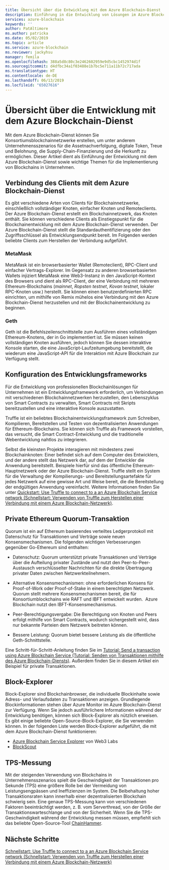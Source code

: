 ```yaml
---
title: Übersicht über die Entwicklung mit dem Azure Blockchain-Dienst
description: Einführung in die Entwicklung von Lösungen im Azure Blockchain-Dienst
services: azure-blockchain
keywords: ''
author: PatAltimore
ms.author: patricka
ms.date: 05/02/2019
ms.topic: article
ms.service: azure-blockchain
ms.reviewer: jackyhsu
manager: femila
ms.openlocfilehash: 388a5d8c80c3e2462602959e9d5cbc1452974d1f
ms.sourcegitcommit: d4dfbc34a1f03488e1b7bc5e711a11b72c717ada
ms.translationtype: HT
ms.contentlocale: de-DE
ms.lasthandoff: 06/13/2019
ms.locfileid: "65027616"
---
```

# <a name="azure-blockchain-service-development-overview"></a>Übersicht über die Entwicklung mit dem Azure Blockchain-Dienst

Mit dem Azure Blockchain-Dienst können Sie Konsortiumsblockchainnetzwerke erstellen, um unter anderem Unternehmensszenarios für die Assetnachverfolgung, digitale Token, Treue und Belohnung, die Supply-Chain-Finanzierung und die Herkunft zu ermöglichen. Dieser Artikel dient als Einführung der Entwicklung mit dem Azure Blockchain-Dienst sowie wichtige Themen für die Implementierung von Blockchains in Unternehmen.

## <a name="client-connection-to-azure-blockchain-service"></a>Verbindung des Clients mit dem Azure Blockchain-Dienst

Es gibt verschiedene Arten von Clients für Blockchainnetzwerke, einschließlich vollständiger Knoten, einfacher Knoten und Remoteclients. Der Azure Blockchain-Dienst erstellt ein Blockchainnetzwerk, das Knoten enthält. Sie können verschiedene Clients als Einstiegspunkt für die Blockchainentwicklung mit dem Azure Blockchain-Dienst verwenden. Der Azure Blockchain-Dienst stellt die Standardauthentifizierung oder den Zugriffsschlüssel als Entwicklungsendpunkt bereit. Im Folgenden werden beliebte Clients zum Herstellen der Verbindung aufgeführt.

### <a name="metamask"></a>MetaMask

MetaMask ist ein browserbasierter Wallet (Remoteclient), RPC-Client und einfacher Vertrags-Explorer. Im Gegensatz zu anderen browserbasierten Wallets injiziert MetaMask eine Web3-Instanz in den JavaScript-Kontext des Browsers und dient als RPC-Client, der eine Verbindung mit mehreren Ethereum-Blockchains (*mainnet*, *Ropsten testnet*, *Kovan testnet*, lokaler RPC-Knoten usw.) herstellt. Sie können einen benutzerdefinierten RPC einrichten, um mithilfe von Remix mühelos eine Verbindung mit den Azure Blockchain-Dienst herzustellen und mit der Blockchainentwicklung zu beginnen.

### <a name="geth"></a>Geth

Geth ist die Befehlszeilenschnittstelle zum Ausführen eines vollständigen Ethereum-Knotens, der in Go implementiert ist. Sie müssen keinen vollständigen Knoten ausführen, jedoch können Sie dessen interaktive Konsole starten, die eine JavaScript-Laufzeitumgebung bereitstellt, die wiederum eine JavaScript-API für die Interaktion mit Azure Blockchain zur Verfügung stellt.

## <a name="development-framework-configuration"></a>Konfiguration des Entwicklungsframeworks

Für die Entwicklung von professionellen Blockchainlösungen für Unternehmen ist ein Entwicklungsframework erforderlich, um Verbindungen mit verschiedenen Blockchainnetzwerken herzustellen, den Lebenszyklus von Smart Contracts zu verwalten, Smart Contracts mit Skripts bereitzustellen und eine interaktive Konsole auszustatten.

Truffle ist ein beliebtes Blockchainentwicklungsframework zum Schreiben, Kompilieren, Bereitstellen und Testen von dezentralisierten Anwendungen für Ethereum-Blockchains. Sie können sich Truffle als Framework vorstellen, das versucht, die Smart Contract-Entwicklung und die traditionelle Webentwicklung nahtlos zu integrieren.

Selbst die kleinsten Projekte interagieren mit mindestens zwei Blockchainknoten: Einer befindet sich auf dem Computer des Entwicklers, und der andere stellt das Netzwerk dar, auf dem der Entwickler die Anwendung bereitstellt. Beispiele hierfür sind das öffentliche Ethereum-Hauptnetzwerk oder der Azure Blockchain-Dienst. Truffle stellt ein System für die Verwaltung der Kompilierungs- und Bereitstellungsartefakte für jedes Netzwerk auf eine gewisse Art und Weise bereit, die die Bereitstellung der endgültigen Anwendung vereinfacht. Weitere Informationen finden Sie unter [Quickstart: Use Truffle to connect to a an Azure Blockchain Service network (Schnellstart: Verwenden von Truffle zum Herstellen einer Verbindung mit einem Azure Blockchain-Netzwerk)](connect-truffle.md).

## <a name="ethereum-quorum-private-transaction"></a>Private Ethereum Quorum-Transaktion

Quorum ist ein auf Ethereum basierendes verteiltes Ledgerprotokoll mit Datenschutz für Transaktionen und Verträge sowie neuen Konsensmechanismen. Die folgenden wichtigen Verbesserungen gegenüber Go-Ethereum sind enthalten:

* Datenschutz: Quorum unterstützt private Transaktionen und Verträge über die Aufteilung privater Zustände und nutzt den Peer-to-Peer-Austausch verschlüsselter Nachrichten für die direkte Übertragung privater Daten zwischen Netzwerkteilnehmern.
* Alternative Konsensmechanismen: ohne erforderlichen Konsens für Proof-of-Work oder Proof-of-Stake in einem berechtigten Netzwerk. Quorum stellt mehrere Konsensmechanismen bereit, die für Konsortiumblockchains wie RAFT und IBFT entwickelt wurden.  Azure Blockchain nutzt den IBFT-Konsensmechanismus.

* Peer-Berechtigungsvergabe: Die Berechtigung von Knoten und Peers erfolgt mithilfe von Smart Contracts, wodurch sichergestellt wird, dass nur bekannte Parteien dem Netzwerk beitreten können.
* Bessere Leistung: Quorum bietet bessere Leistung als die öffentliche Geth-Schnittstelle.

Eine Schritt-für-Schritt-Anleitung finden Sie im [Tutorial: Send a transaction using Azure Blockchain Service (Tutorial: Senden von Transaktionen mithilfe des Azure Blockchain-Diensts)](send-transaction.md). Außerdem finden Sie in diesem Artikel ein Beispiel für private Transaktionen.

## <a name="block-explorers"></a>Block-Explorer

Block-Explorer sind Blockchainbrowser, die individuelle Blockinhalte sowie Adress- und Verlaufsdaten zu Transaktionen anzeigen. Grundlegende Blockinformationen stehen über Azure Monitor im Azure Blockchain-Dienst zur Verfügung. Wenn Sie jedoch ausführlichere Informationen während der Entwicklung benötigen, können sich Block-Explorer als nützlich erweisen.  Es gibt einige beliebte Open-Source-Block-Explorer, die Sie verwenden können. In der folgenden Liste werden Block-Explorer aufgeführt, die mit dem Azure Blockchain-Dienst funktionieren:

* [Azure Blockchain Service Explorer](https://web3labs.com/azure-offer) von Web3 Labs
* [BlockScout](https://github.com/Azure-Samples/blockchain/blob/master/ledger/template/ethereum-on-azure/technology-samples/blockscout/README.md)

## <a name="tps-measurement"></a>TPS-Messung

Mit der steigenden Verwendung von Blockchains in Unternehmensszenarios spielt die Geschwindigkeit der Transaktionen pro Sekunde (TPS) eine größere Rolle bei der Vermeidung von Leistungsengpässen und Ineffizienzen im System. Die Beibehaltung hoher Transaktionsraten kann innerhalb einer dezentralisierten Blockchain schwierig sein. Eine genaue TPS-Messung kann von verschiedenen Faktoren beeinträchtigt werden, z. B. vom Serverthread, von der Größe der Transaktionswarteschlange und von der Sicherheit. Wenn Sie die TPS-Geschwindigkeit während der Entwicklung messen müssen, empfiehlt sich das beliebte Open-Source-Tool [ChainHammer](https://github.com/drandreaskrueger/chainhammer).

## <a name="next-steps"></a>Nächste Schritte

[Schnellstart: Use Truffle to connect to a an Azure Blockchain Service network (Schnellstart: Verwenden von Truffle zum Herstellen einer Verbindung mit einem Azure Blockchain-Netzwerk)](connect-truffle.md)
